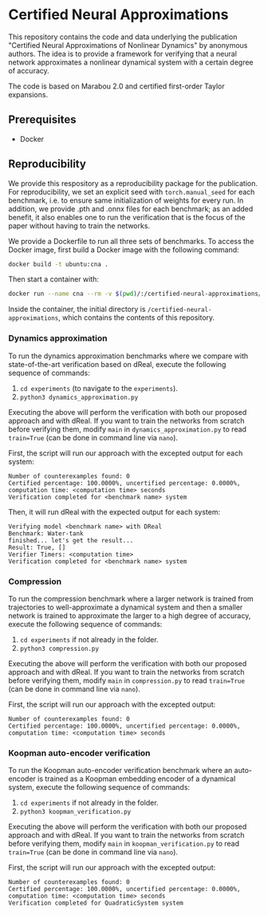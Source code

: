 # Certified Neural Approximations

This repository contains the code and data underlying the publication "Certified Neural Approximations of Nonlinear Dynamics" by anonymous authors. The idea is to provide a framework for verifying that a neural network approximates a nonlinear dynamical system with a certain degree of accuracy. 

The code is based on Marabou 2.0 and certified first-order Taylor expansions. 

## Prerequisites
- Docker

## Reproducibility
We provide this respository as a reproducibility package for the publication. For reproducibility, we set an explicit seed with `torch.manual_seed` for each benchmark, i.e. to ensure same initialization of weights for every run. In addition, we provide .pth and .onnx files for each benchmark; as an added benefit, it also enables one to run the verification that is the focus of the paper without having to train the networks.

We provide a Dockerfile to run all three sets of benchmarks. To access the Docker image, first build a Docker image with the following command:
```bash
docker build -t ubuntu:cna .
```

Then start a container with:
```bash
docker run --name cna --rm -v $(pwd)/:/certified-neural-approximations/ -it ubuntu:cna
```

Inside the container, the initial directory is `/certified-neural-approximations`, which contains the contents of this repository.

### Dynamics approximation

To run the dynamics approximation benchmarks where we compare with state-of-the-art verification based on dReal, execute the following sequence of commands:
1. `cd experiments` (to navigate to the `experiments`).
2. `python3 dynamics_approximation.py`

Executing the above will perform the verification with both our proposed approach and with dReal. If you want to train the networks from scratch before verifying them, modify `main` in `dynamics_approximation.py` to read `train=True` (can be done in command line via `nano`).

First, the script will run our approach with the excepted output for each system:
```
Number of counterexamples found: 0
Certified percentage: 100.0000%, uncertified percentage: 0.0000%, computation time: <computation time> seconds
Verification completed for <benchmark name> system
```

Then, it will run dReal with the expected output for each system:
```
Verifying model <benchmark name> with DReal
Benchmark: Water-tank
finished... let's get the result...
Result: True, []
Verifier Timers: <computation time>
Verification completed for <benchmark name> system
```

### Compression

To run the compression benchmark where a larger network is trained from trajectories to well-approximate a dynamical system and then a smaller network is trained to approximate the larger to a high degree of accuracy, execute the following sequence of commands:
1. `cd experiments` if not already in the folder.
2. `python3 compression.py`

Executing the above will perform the verification with both our proposed approach and with dReal. If you want to train the networks from scratch before verifying them, modify `main` in `compression.py` to read `train=True` (can be done in command line via `nano`).


First, the script will run our approach with the excepted output:
```
Number of counterexamples found: 0
Certified percentage: 100.0000%, uncertified percentage: 0.0000%, computation time: <computation time> seconds
```


### Koopman auto-encoder verification

To run the Koopman auto-encoder verification benchmark where an auto-encoder is trained as a Koopman embedding encoder of a dynamical system, execute the following sequence of commands:
1. `cd experiments` if not already in the folder.
2. `python3 koopman_verification.py`

Executing the above will perform the verification with both our proposed approach and with dReal. If you want to train the networks from scratch before verifying them, modify `main` in `koopman_verification.py` to read `train=True` (can be done in command line via `nano`).


First, the script will run our approach with the excepted output:
```
Number of counterexamples found: 0
Certified percentage: 100.0000%, uncertified percentage: 0.0000%, computation time: <computation time> seconds
Verification completed for QuadraticSystem system
```